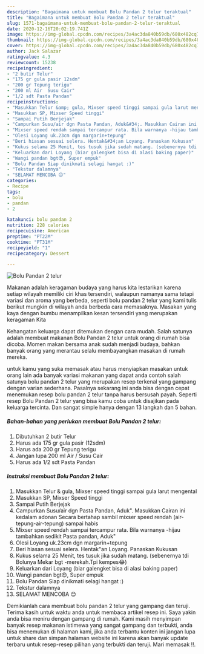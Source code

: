 ```yaml
---
description: "Bagaimana untuk membuat Bolu Pandan 2 telur teraktual"
title: "Bagaimana untuk membuat Bolu Pandan 2 telur teraktual"
slug: 1571-bagaimana-untuk-membuat-bolu-pandan-2-telur-teraktual
date: 2020-12-16T20:02:19.741Z
image: https://img-global.cpcdn.com/recipes/3a4ac3da840b59db/680x482cq70/bolu-pandan-2-telur-foto-resep-utama.jpg
thumbnail: https://img-global.cpcdn.com/recipes/3a4ac3da840b59db/680x482cq70/bolu-pandan-2-telur-foto-resep-utama.jpg
cover: https://img-global.cpcdn.com/recipes/3a4ac3da840b59db/680x482cq70/bolu-pandan-2-telur-foto-resep-utama.jpg
author: Jack Salazar
ratingvalue: 4.3
reviewcount: 15238
recipeingredient:
- "2 butir Telur"
- "175 gr gula pasir 12sdm"
- "200 gr Tepung terigu"
- "200 ml Air  Susu Cair"
- "1/2 sdt Pasta Pandan"
recipeinstructions:
- "Masukkan Telur &amp; gula, Mixser speed tinggi sampai gula larut mengental"
- "Masukkan SP, Mixser Speed tinggi"
- "Sampai Putih Berjejak"
- "Campurkan Susu/air dgn Pasta Pandan, Aduk&#34;. Masukkan Cairan ini kedalam adonan Secara bertahap sambil mixser speed rendah (air-tepung-air-tepung) sampai habis"
- "Mixser speed rendah sampai tercampur rata. Bila warnanya -hijau tambahkan sedikit Pasta pandan, Aduk&#34;"
- "Olesi Loyang uk.23cm dgn margarin+tepung"
- "Beri hiasan sesuai selera. Hentak&#34;an Loyang. Panaskan Kukusan"
- "Kukus selama 25 Menit, tes tusuk jika sudah matang. (sebenernya tdi Bolunya Mekar bgt -merekah.Tpi kempes😂)"
- "Keluarkan dari Loyang (biar galengket bisa di alasi baking paper)"
- "Wangi pandan bgt😍, Super empuk"
- "Bolu Pandan Siap dinikmati selagi hangat :)"
- "Tekstur dalamnya"
- "SELAMAT MENCOBA 😊"
categories:
- Recipe
tags:
- bolu
- pandan
- 2

katakunci: bolu pandan 2 
nutrition: 228 calories
recipecuisine: American
preptime: "PT22M"
cooktime: "PT31M"
recipeyield: "1"
recipecategory: Dessert

---
```



![Bolu Pandan 2 telur](https://img-global.cpcdn.com/recipes/3a4ac3da840b59db/680x482cq70/bolu-pandan-2-telur-foto-resep-utama.jpg)

Makanan adalah keragaman budaya yang harus kita lestarikan karena setiap wilayah memiliki ciri khas tersendiri, walaupun namanya sama tetapi variasi dan aroma yang berbeda, seperti bolu pandan 2 telur yang kami tulis berikut mungkin di wilayah anda berbeda cara memasaknya. Masakan yang kaya dengan bumbu menampilkan kesan tersendiri yang merupakan keragaman Kita

Kehangatan keluarga dapat ditemukan dengan cara mudah. Salah satunya adalah membuat makanan Bolu Pandan 2 telur untuk orang di rumah bisa dicoba. Momen makan bersama anak sudah menjadi budaya, bahkan banyak orang yang merantau selalu membayangkan masakan di rumah mereka.



untuk kamu yang suka memasak atau harus menyiapkan masakan untuk orang lain ada banyak variasi makanan yang dapat anda contoh salah satunya bolu pandan 2 telur yang merupakan resep terkenal yang gampang dengan varian sederhana. Pasalnya sekarang ini anda bisa dengan cepat menemukan resep bolu pandan 2 telur tanpa harus bersusah payah.
Seperti resep Bolu Pandan 2 telur yang bisa kamu coba untuk disajikan pada keluarga tercinta. Dan sangat simple hanya dengan 13 langkah dan 5 bahan.


<!--inarticleads1-->

##### Bahan-bahan yang perlukan membuat Bolu Pandan 2 telur:

1. Dibutuhkan 2 butir Telur
1. Harus ada 175 gr gula pasir (12sdm)
1. Harus ada 200 gr Tepung terigu
1. Jangan lupa 200 ml Air / Susu Cair
1. Harus ada 1/2 sdt Pasta Pandan




<!--inarticleads2-->

##### Instruksi membuat  Bolu Pandan 2 telur:

1. Masukkan Telur &amp; gula, Mixser speed tinggi sampai gula larut mengental
1. Masukkan SP, Mixser Speed tinggi
1. Sampai Putih Berjejak
1. Campurkan Susu/air dgn Pasta Pandan, Aduk&#34;. Masukkan Cairan ini kedalam adonan Secara bertahap sambil mixser speed rendah (air-tepung-air-tepung) sampai habis
1. Mixser speed rendah sampai tercampur rata. Bila warnanya -hijau tambahkan sedikit Pasta pandan, Aduk&#34;
1. Olesi Loyang uk.23cm dgn margarin+tepung
1. Beri hiasan sesuai selera. Hentak&#34;an Loyang. Panaskan Kukusan
1. Kukus selama 25 Menit, tes tusuk jika sudah matang. (sebenernya tdi Bolunya Mekar bgt -merekah.Tpi kempes😂)
1. Keluarkan dari Loyang (biar galengket bisa di alasi baking paper)
1. Wangi pandan bgt😍, Super empuk
1. Bolu Pandan Siap dinikmati selagi hangat :)
1. Tekstur dalamnya
1. SELAMAT MENCOBA 😊




Demikianlah cara membuat bolu pandan 2 telur yang gampang dan teruji. Terima kasih untuk waktu anda untuk membaca artikel resep ini. Saya yakin anda bisa meniru dengan gampang di rumah. Kami masih menyimpan banyak resep makanan istimewa yang sangat gampang dan terbukti, anda bisa menemukan di halaman kami, jika anda terbantu konten ini jangan lupa untuk share dan simpan halaman website ini karena akan banyak update terbaru untuk resep-resep pilihan yang terbukti dan teruji. Mari memasak !!. 
